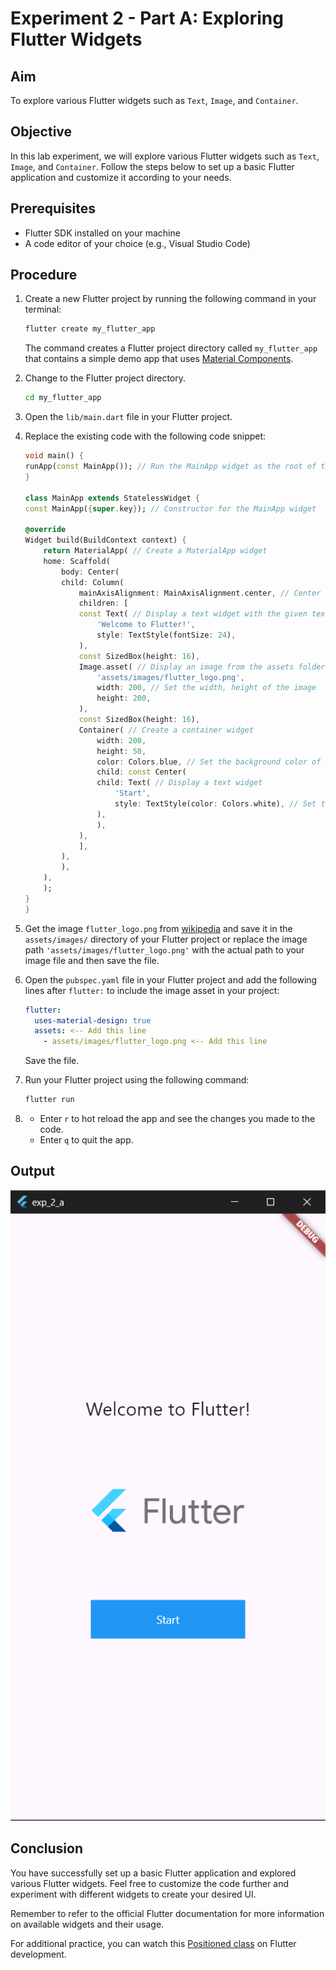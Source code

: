 # Experiment 2 - Part A: **Exploring Flutter Widgets**

## Aim
To explore various Flutter widgets such as `Text`, `Image`, and `Container`.

## Objective
In this lab experiment, we will explore various Flutter widgets such as `Text`, `Image`, and `Container`. Follow the steps below to set up a basic Flutter application and customize it according to your needs.

## Prerequisites
- Flutter SDK installed on your machine
- A code editor of your choice (e.g., Visual Studio Code)

## Procedure

1. Create a new Flutter project by running the following command in your terminal:
    ```cmd
    flutter create my_flutter_app
    ```
    The command creates a Flutter project directory called `my_flutter_app` that contains a simple demo app that uses [Material Components](https://m3.material.io/components).

2. Change to the Flutter project directory.
    ```cmd
    cd my_flutter_app
    ```
3. Open the `lib/main.dart` file in your Flutter project.

4. Replace the existing code with the following code snippet:

    ```dart
    void main() {
    runApp(const MainApp()); // Run the MainApp widget as the root of the application
    }

    class MainApp extends StatelessWidget {
    const MainApp({super.key}); // Constructor for the MainApp widget

    @override
    Widget build(BuildContext context) {
        return MaterialApp( // Create a MaterialApp widget
        home: Scaffold(
            body: Center(
            child: Column(
                mainAxisAlignment: MainAxisAlignment.center, // Center the column vertically
                children: [
                const Text( // Display a text widget with the given text
                    'Welcome to Flutter!',
                    style: TextStyle(fontSize: 24),
                ),
                const SizedBox(height: 16),
                Image.asset( // Display an image from the assets folder
                    'assets/images/flutter_logo.png',
                    width: 200, // Set the width, height of the image
                    height: 200,
                ),
                const SizedBox(height: 16),
                Container( // Create a container widget
                    width: 200,
                    height: 50,
                    color: Colors.blue, // Set the background color of the container
                    child: const Center(
                    child: Text( // Display a text widget
                        'Start',
                        style: TextStyle(color: Colors.white), // Set the text color
                    ),
                    ),
                ),
                ],
            ),
            ),
        ),
        );
    }
    }
    ```
5. Get the image `flutter_logo.png` from [wikipedia](https://en.wikipedia.org/wiki/File:Google-flutter-logo.png) and save it in the `assets/images/` directory of your Flutter project or replace the image path `'assets/images/flutter_logo.png'` with the actual path to your image file and then save the file.

6. Open the `pubspec.yaml` file in your Flutter project and add the following lines after `flutter:` to include the image asset in your project:

    ```yaml
    flutter:
      uses-material-design: true
      assets: <-- Add this line
        - assets/images/flutter_logo.png <-- Add this line
    ```
    Save the file.

7. Run your Flutter project using the following command:
    ```cmd
    flutter run
    ```
8.  - Enter `r` to hot reload the app and see the changes you made to the code.
    - Enter `q` to quit the app.

## Output
![exp_2_a_output](image.png)

## Conclusion
You have successfully set up a basic Flutter application and explored various Flutter widgets. Feel free to customize the code further and experiment with different widgets to create your desired UI. 

Remember to refer to the official Flutter documentation for more information on available widgets and their usage.

For additional practice, you can watch this [Positioned class](https://youtu.be/EgtPleVwxBQ) on Flutter development.
